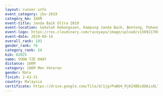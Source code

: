 ```yaml
---
layout: runner-info 
event_category: jbu-2019 
category_km: 16KM 
event-title: Janda Baik Ultra 2019  
event-location: Sekolah Kebangsaan, Kampung Janda Baik, Bentong, Pahang, Malaysia 
event-logo: https://res.cloudinary.com/raceyaya/image/upload/v1569217009/logo/janda-baik_vch1pc.jpg 
event-date: 2019-09-14 
overall_rank: 103
gender_rank: 76
category_rank: 24
bib: 62025
name: VOON TZE KHAY
distance: 16KM
category: 16KM Men Veteran
gender: Male
finish: 2-43-31
country: Malaysia
certificate: https://drive.google.com/file/d/1jgrPuWU4_RjK2XBExdQAis8LTEG-jEQ4/view?usp=sharing
---
```

